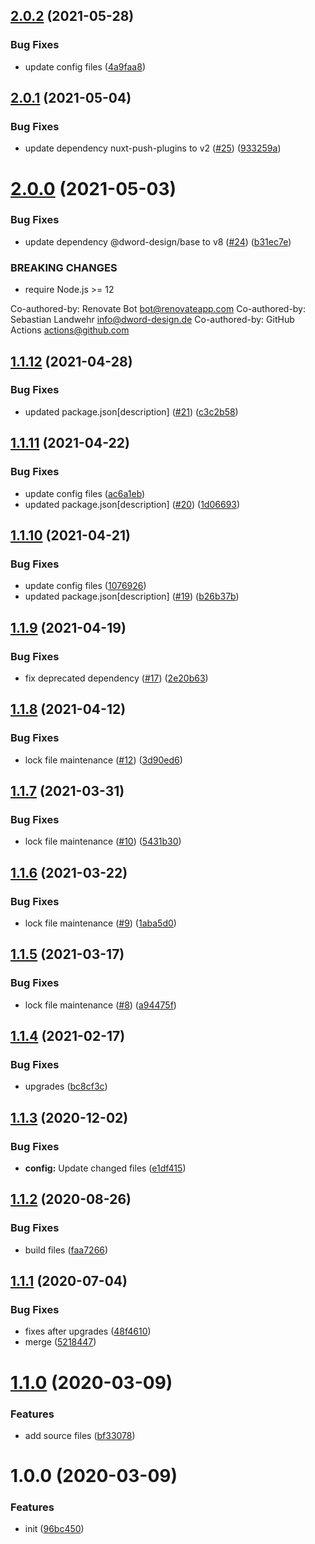 ## [2.0.2](https://github.com/dword-design/nuxt-refreshing-router/compare/v2.0.1...v2.0.2) (2021-05-28)


### Bug Fixes

* update config files ([4a9faa8](https://github.com/dword-design/nuxt-refreshing-router/commit/4a9faa8741e4dbf6d88b598539e58c6204b42c93))

## [2.0.1](https://github.com/dword-design/nuxt-refreshing-router/compare/v2.0.0...v2.0.1) (2021-05-04)


### Bug Fixes

* update dependency nuxt-push-plugins to v2 ([#25](https://github.com/dword-design/nuxt-refreshing-router/issues/25)) ([933259a](https://github.com/dword-design/nuxt-refreshing-router/commit/933259a19b47bce2a139f595e28cee88ae68e4bc))

# [2.0.0](https://github.com/dword-design/nuxt-refreshing-router/compare/v1.1.12...v2.0.0) (2021-05-03)


### Bug Fixes

* update dependency @dword-design/base to v8 ([#24](https://github.com/dword-design/nuxt-refreshing-router/issues/24)) ([b31ec7e](https://github.com/dword-design/nuxt-refreshing-router/commit/b31ec7ecdf3147ab402e4183e7a7b42a26e94237))


### BREAKING CHANGES

* require Node.js >= 12

Co-authored-by: Renovate Bot <bot@renovateapp.com>
Co-authored-by: Sebastian Landwehr <info@dword-design.de>
Co-authored-by: GitHub Actions <actions@github.com>

## [1.1.12](https://github.com/dword-design/nuxt-refreshing-router/compare/v1.1.11...v1.1.12) (2021-04-28)


### Bug Fixes

* updated package.json[description] ([#21](https://github.com/dword-design/nuxt-refreshing-router/issues/21)) ([c3c2b58](https://github.com/dword-design/nuxt-refreshing-router/commit/c3c2b58a0dcedd8beabe66b759d17333f17b462a))

## [1.1.11](https://github.com/dword-design/nuxt-refreshing-router/compare/v1.1.10...v1.1.11) (2021-04-22)


### Bug Fixes

* update config files ([ac6a1eb](https://github.com/dword-design/nuxt-refreshing-router/commit/ac6a1ebf2deca0edebc5fb98df7e251a15cc21cd))
* updated package.json[description] ([#20](https://github.com/dword-design/nuxt-refreshing-router/issues/20)) ([1d06693](https://github.com/dword-design/nuxt-refreshing-router/commit/1d066937702f9fa7a157689062571dc3dcc61459))

## [1.1.10](https://github.com/dword-design/nuxt-refreshing-router/compare/v1.1.9...v1.1.10) (2021-04-21)


### Bug Fixes

* update config files ([1076926](https://github.com/dword-design/nuxt-refreshing-router/commit/1076926d26172033c4cab4633ee5717ba43fcc4d))
* updated package.json[description] ([#19](https://github.com/dword-design/nuxt-refreshing-router/issues/19)) ([b26b37b](https://github.com/dword-design/nuxt-refreshing-router/commit/b26b37b0dd74ba6a3e5aee09e0a6704fc50528df))

## [1.1.9](https://github.com/dword-design/nuxt-refreshing-router/compare/v1.1.8...v1.1.9) (2021-04-19)


### Bug Fixes

* fix deprecated dependency ([#17](https://github.com/dword-design/nuxt-refreshing-router/issues/17)) ([2e20b63](https://github.com/dword-design/nuxt-refreshing-router/commit/2e20b638a52598eff82e51e160b1fc9545a67e76))

## [1.1.8](https://github.com/dword-design/nuxt-refreshing-router/compare/v1.1.7...v1.1.8) (2021-04-12)


### Bug Fixes

* lock file maintenance ([#12](https://github.com/dword-design/nuxt-refreshing-router/issues/12)) ([3d90ed6](https://github.com/dword-design/nuxt-refreshing-router/commit/3d90ed607450a574f5b4284e9ee199bc7dcba816))

## [1.1.7](https://github.com/dword-design/nuxt-refreshing-router/compare/v1.1.6...v1.1.7) (2021-03-31)


### Bug Fixes

* lock file maintenance ([#10](https://github.com/dword-design/nuxt-refreshing-router/issues/10)) ([5431b30](https://github.com/dword-design/nuxt-refreshing-router/commit/5431b30fd40e3c7dcfe119ece90d469a8463b402))

## [1.1.6](https://github.com/dword-design/nuxt-refreshing-router/compare/v1.1.5...v1.1.6) (2021-03-22)


### Bug Fixes

* lock file maintenance ([#9](https://github.com/dword-design/nuxt-refreshing-router/issues/9)) ([1aba5d0](https://github.com/dword-design/nuxt-refreshing-router/commit/1aba5d03d3fcde7cb0bbcb5fc81445314264dd47))

## [1.1.5](https://github.com/dword-design/nuxt-refreshing-router/compare/v1.1.4...v1.1.5) (2021-03-17)


### Bug Fixes

* lock file maintenance ([#8](https://github.com/dword-design/nuxt-refreshing-router/issues/8)) ([a94475f](https://github.com/dword-design/nuxt-refreshing-router/commit/a94475fa5f948a2cff4348c2a360c573b764d3e6))

## [1.1.4](https://github.com/dword-design/nuxt-refreshing-router/compare/v1.1.3...v1.1.4) (2021-02-17)


### Bug Fixes

* upgrades ([bc8cf3c](https://github.com/dword-design/nuxt-refreshing-router/commit/bc8cf3c8de516dd5c71254aab740bf9f94ef9b36))

## [1.1.3](https://github.com/dword-design/nuxt-refreshing-router/compare/v1.1.2...v1.1.3) (2020-12-02)


### Bug Fixes

* **config:** Update changed files ([e1df415](https://github.com/dword-design/nuxt-refreshing-router/commit/e1df41516924953895403e3b4bda912f96bdd7ca))

## [1.1.2](https://github.com/dword-design/nuxt-refreshing-router/compare/v1.1.1...v1.1.2) (2020-08-26)


### Bug Fixes

* build files ([faa7266](https://github.com/dword-design/nuxt-refreshing-router/commit/faa7266e38184a7ceb6098105c5d1e6c274c1bc0))

## [1.1.1](https://github.com/dword-design/nuxt-refreshing-router/compare/v1.1.0...v1.1.1) (2020-07-04)


### Bug Fixes

* fixes after upgrades ([48f4610](https://github.com/dword-design/nuxt-refreshing-router/commit/48f461022eec896787faf4cf732bb5ceed1edeae))
* merge ([5218447](https://github.com/dword-design/nuxt-refreshing-router/commit/5218447c8abc394aaa51d325976a927e53b6d885))

# [1.1.0](https://github.com/dword-design/nuxt-refreshing-router/compare/v1.0.0...v1.1.0) (2020-03-09)


### Features

* add source files ([bf33078](https://github.com/dword-design/nuxt-refreshing-router/commit/bf3307869d6db5646e5a4ad78965afbcff6dc02c))

# 1.0.0 (2020-03-09)


### Features

* init ([96bc450](https://github.com/dword-design/nuxt-refreshing-router/commit/96bc450272e194b7f7d79f10d34b7406d3f235cc))
